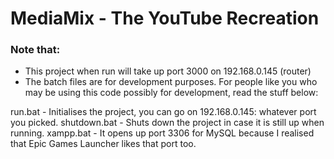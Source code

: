 # MediaMix - The YouTube Recreation

### Note that:

- This project when run will take up port 3000 on 192.168.0.145 (router)
- The batch files are for development purposes. For people like you who may be using this code possibly for development, read the stuff below:

run.bat - Initialises the project, you can go on 192.168.0.145: whatever port you picked.
shutdown.bat - Shuts down the project in case it is still up when running.
xampp.bat - It opens up port 3306 for MySQL because I realised that Epic Games Launcher likes that port too.
